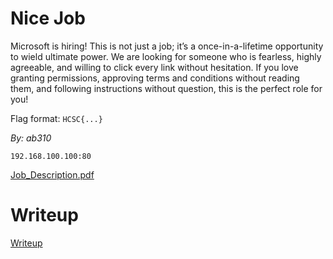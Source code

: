 # Nice Job

Microsoft is hiring! This is not just a job; it’s a once-in-a-lifetime opportunity to wield ultimate power. We are looking for someone who is fearless, highly agreeable, and willing to click every link without hesitation. If you love granting permissions, approving terms and conditions without reading them, and following instructions without question, this is the perfect role for you!

Flag format: `HCSC{...}`

*By: ab310*

`192.168.100.100:80`

[Job_Description.pdf](files/Job_Description.pdf)

# Writeup

[Writeup](WRITEUP.md)
